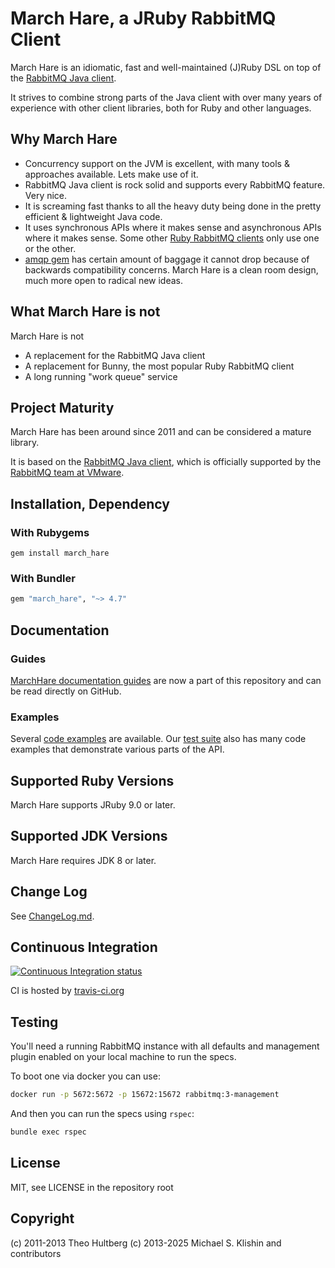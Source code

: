 # March Hare, a JRuby RabbitMQ Client

March Hare is an idiomatic, fast and well-maintained (J)Ruby DSL on top of the [RabbitMQ Java client](https://www.rabbitmq.com/client-libraries/java-api-guide). 

It strives to combine strong parts of the Java client with over many years of experience with other client libraries,
both for Ruby and other languages.

## Why March Hare

 * Concurrency support on the JVM is excellent, with many tools & approaches available. Lets make use of it.
 * RabbitMQ Java client is rock solid and supports every RabbitMQ feature. Very nice.
 * It is screaming fast thanks to all the heavy duty being done in the pretty efficient & lightweight Java code.
 * It uses synchronous APIs where it makes sense and asynchronous APIs where it makes sense. Some other [Ruby RabbitMQ clients](https://github.com/ruby-amqp)
   only use one or the other.
 * [amqp gem](https://github.com/ruby-amqp/amqp) has certain amount of baggage it cannot drop because of backwards compatibility concerns. March Hare is a
   clean room design, much more open to radical new ideas.


## What March Hare is not

March Hare is not

 * A replacement for the RabbitMQ Java client
 * A replacement for Bunny, the most popular Ruby RabbitMQ client
 * A long running "work queue" service


## Project Maturity

March Hare has been around since 2011 and can be considered a mature library.

It is based on the [RabbitMQ Java client](https://www.rabbitmq.com/java-client.html), which is officially
supported by the [RabbitMQ team at VMware](https://github.com/rabbitmq/).


## Installation, Dependency

### With Rubygems

``` shell
gem install march_hare
```

### With Bundler

``` ruby
gem "march_hare", "~> 4.7"
```

## Documentation

### Guides

[MarchHare documentation guides](https://github.com/ruby-amqp/march_hare/tree/master/docs/guides) are now
a part of this repository and can be read directly on GitHub.

### Examples

Several [code examples](./examples) are available. Our [test suite](./spec/higher_level_api/integration) also has many code examples
that demonstrate various parts of the API.


## Supported Ruby Versions

March Hare supports JRuby 9.0 or later.


## Supported JDK Versions

March Hare requires JDK 8 or later.


## Change Log

See [ChangeLog.md](ChangeLog.md).


## Continuous Integration

[![Continuous Integration status](https://secure.travis-ci.org/ruby-amqp/march_hare.svg)](http://travis-ci.org/ruby-amqp/march_hare)

CI is hosted by [travis-ci.org](http://travis-ci.org)


## Testing

You'll need a running RabbitMQ instance with all defaults and
management plugin enabled on your local machine to run the specs.

To boot one via docker you can use:

```bash
docker run -p 5672:5672 -p 15672:15672 rabbitmq:3-management
```

And then you can run the specs using `rspec`:

```bash
bundle exec rspec
```


## License

MIT, see LICENSE in the repository root


## Copyright

(c) 2011-2013 Theo Hultberg
(c) 2013-2025 Michael S. Klishin and contributors
